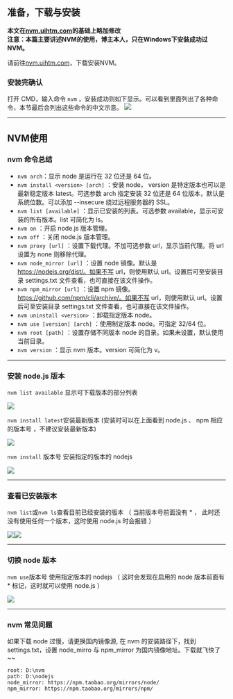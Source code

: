 ## 准备，下载与安装

**本文在[nvm.uihtm.com](https://nvm.uihtm.com/)的基础上略加修改**  
**注意：本篇主要讲述NVM的使用，博主本人，只在Windows下安装成功过NVM。**

请前往[nvm.uihtm.com](https://nvm.uihtm.com/)，下载安装NVM。


### 安装完确认

打开 CMD，输入命令 `nvm` ，安装成功则如下显示。可以看到里面列出了各种命令，本节最后会列出这些命令的中文示意。
![](https://nvm.uihtm.com/images/step5.png)

* * *

## NVM使用
### nvm 命令总结

*   `nvm arch`：显示 node 是运行在 32 位还是 64 位。
*   `nvm install <version> [arch]` ：安装 node， version 是特定版本也可以是最新稳定版本 latest。可选参数 arch 指定安装 32 位还是 64 位版本，默认是系统位数。可以添加 --insecure 绕过远程服务器的 SSL。
*   `nvm list [available]` ：显示已安装的列表。可选参数 available，显示可安装的所有版本。list 可简化为 ls。
*   `nvm on` ：开启 node.js 版本管理。
*   `nvm off` ：关闭 node.js 版本管理。
*   `nvm proxy [url]` ：设置下载代理。不加可选参数 url，显示当前代理。将 url 设置为 none 则移除代理。
*   `nvm node_mirror [url]` ：设置 node 镜像。默认是 https://nodejs.org/dist/。如果不写 url，则使用默认 url。设置后可至安装目录 settings.txt 文件查看，也可直接在该文件操作。
*   `nvm npm_mirror [url]` ：设置 npm 镜像。https://github.com/npm/cli/archive/。如果不写 url，则使用默认 url。设置后可至安装目录 settings.txt 文件查看，也可直接在该文件操作。
*   `nvm uninstall <version>` ：卸载指定版本 node。
*   `nvm use [version] [arch]` ：使用制定版本 node。可指定 32/64 位。
*   `nvm root [path]` ：设置存储不同版本 node 的目录。如果未设置，默认使用当前目录。
*   `nvm version` ：显示 nvm 版本。version 可简化为 v。

* * *

### 安装 node.js 版本

`nvm list available` 显示可下载版本的部分列表

![](https://nvm.uihtm.com/images/nvm-list-available.png)

`nvm install latest`安装最新版本 (安装时可以在上面看到 node.js 、 npm 相应的版本号 ，不建议安装最新版本)

![](https://nvm.uihtm.com/images/nvm-install-latest.png)

`nvm install` 版本号 安装指定的版本的 nodejs

![](https://nvm.uihtm.com/images/nvm-install-node.png)

* * *

### 查看已安装版本

`nvm list`或`nvm ls`查看目前已经安装的版本 （ 当前版本号前面没有 * ， 此时还没有使用任何一个版本，这时使用 node.js 时会报错 ）

![](https://nvm.uihtm.com/images/nvm-list1.png)![](https://nvm.uihtm.com/images/nvm-list2.png)

* * *

### 切换 node 版本

`nvm use`版本号 使用指定版本的 nodejs （ 这时会发现在启用的 node 版本前面有 * 标记，这时就可以使用 node.js ）

![](https://nvm.uihtm.com/images/nvm-use.png)

* * *

### nvm 常见问题

如果下载 node 过慢，请更换国内镜像源, 在 nvm 的安装路径下，找到 settings.txt，设置 node_mirro 与 npm_mirror 为国内镜像地址。下载就飞快了~~
```
root: D:\nvm  
path: D:\nodejs  
node_mirror: https://npm.taobao.org/mirrors/node/  
npm_mirror: https://npm.taobao.org/mirrors/npm/  
```